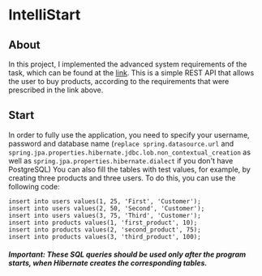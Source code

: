 # IntelliStart


## About
In this project, I implemented the advanced system requirements of the task, which can be found at the [link](https://drive.google.com/file/d/1X1dHmsvP_Vy9UzqKDLbQ-d8AD3kFRVaO/view).
This is a simple REST API that allows the user to buy products, according to the requirements that were prescribed in the link above.

## Start
In order to fully use the application, you need to specify your username, password and database name (```replace spring.datasource.url``` and ```spring.jpa.properties.hibernate.jdbc.lob.non_contextual_creation``` as well as ```spring.jpa.properties.hibernate.dialect``` if you don't have PostgreSQL)
You can also fill the tables with test values, for example, by creating three products and three users.
To do this, you can use the following code:
```
insert into users values(1, 25, 'First', 'Customer');
insert into users values(2, 50, 'Second', 'Customer');
insert into users values(3, 75, 'Third', 'Customer');
insert into products values(1, 'first_product', 10);
insert into products values(2, 'second_product', 75);
insert into products values(3, 'third_product', 100);
```

##### Important: These SQL queries should be used only after the program starts, when Hibernate creates the corresponding tables.












